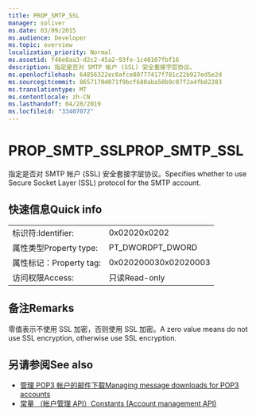 ```yaml
---
title: PROP_SMTP_SSL
manager: soliver
ms.date: 03/09/2015
ms.audience: Developer
ms.topic: overview
localization_priority: Normal
ms.assetid: f46e8aa3-d2c2-45a2-93fe-1c40107fbf16
description: 指定是否对 SMTP 帐户 (SSL) 安全套接字层协议。
ms.openlocfilehash: 64856322ec0afce80777417f781c22b927ed5e2d
ms.sourcegitcommit: 8657170d071f9bcf680aba50b9c07f2a4fb82283
ms.translationtype: MT
ms.contentlocale: zh-CN
ms.lasthandoff: 04/28/2019
ms.locfileid: "33407072"
---
```

# <a name="prop_smtp_ssl"></a><span data-ttu-id="16023-103">PROP_SMTP_SSL</span><span class="sxs-lookup"><span data-stu-id="16023-103">PROP_SMTP_SSL</span></span>

<span data-ttu-id="16023-104">指定是否对 SMTP 帐户 (SSL) 安全套接字层协议。</span><span class="sxs-lookup"><span data-stu-id="16023-104">Specifies whether to use Secure Socket Layer (SSL) protocol for the SMTP account.</span></span>
  
## <a name="quick-info"></a><span data-ttu-id="16023-105">快速信息</span><span class="sxs-lookup"><span data-stu-id="16023-105">Quick info</span></span>

|||
|:-----|:-----|
|<span data-ttu-id="16023-106">标识符:</span><span class="sxs-lookup"><span data-stu-id="16023-106">Identifier:</span></span>  <br/> |<span data-ttu-id="16023-107">0x0202</span><span class="sxs-lookup"><span data-stu-id="16023-107">0x0202</span></span>  <br/> |
|<span data-ttu-id="16023-108">属性类型</span><span class="sxs-lookup"><span data-stu-id="16023-108">Property type:</span></span>  <br/> |<span data-ttu-id="16023-109">PT_DWORD</span><span class="sxs-lookup"><span data-stu-id="16023-109">PT_DWORD</span></span>  <br/> |
|<span data-ttu-id="16023-110">属性标记：</span><span class="sxs-lookup"><span data-stu-id="16023-110">Property tag:</span></span>  <br/> |<span data-ttu-id="16023-111">0x02020003</span><span class="sxs-lookup"><span data-stu-id="16023-111">0x02020003</span></span>  <br/> |
|<span data-ttu-id="16023-112">访问权限</span><span class="sxs-lookup"><span data-stu-id="16023-112">Access:</span></span>  <br/> |<span data-ttu-id="16023-113">只读</span><span class="sxs-lookup"><span data-stu-id="16023-113">Read-only</span></span>  <br/> |
   
## <a name="remarks"></a><span data-ttu-id="16023-114">备注</span><span class="sxs-lookup"><span data-stu-id="16023-114">Remarks</span></span>

<span data-ttu-id="16023-115">零值表示不使用 SSL 加密，否则使用 SSL 加密。</span><span class="sxs-lookup"><span data-stu-id="16023-115">A zero value means do not use SSL encryption, otherwise use SSL encryption.</span></span>
  
## <a name="see-also"></a><span data-ttu-id="16023-116">另请参阅</span><span class="sxs-lookup"><span data-stu-id="16023-116">See also</span></span>

- [<span data-ttu-id="16023-117">管理 POP3 帐户的邮件下载</span><span class="sxs-lookup"><span data-stu-id="16023-117">Managing message downloads for POP3 accounts</span></span>](managing-message-downloads-for-pop3-accounts.md) 
- [<span data-ttu-id="16023-118">常量 （帐户管理 API）</span><span class="sxs-lookup"><span data-stu-id="16023-118">Constants (Account management API)</span></span>](constants-account-management-api.md)

